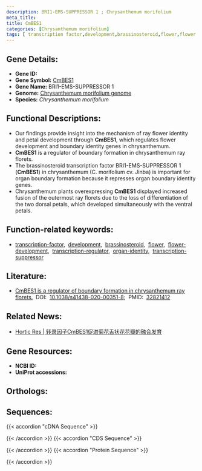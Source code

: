 ```yaml
---
description: BRI1-EMS-SUPPRESSOR 1 ; Chrysanthemum morifolium
meta_title:
title: CmBES1
categories: [Chrysanthemum morifolium]
tags: [ transcription factor,development,brassinosteroid,flower,flower development,transcription regulator,organ identity,transcription suppressor ]
---
```


## Gene Details:
- **Gene ID:**	[]()
- **Gene Symbol:** <u>CmBES1</u>
- **Gene Name:** BRI1-EMS-SUPPRESSOR 1
- **Genome:** [Chrysanthemum morifolium genome](http://210.22.121.250:8880/asteraceae/download/downloadPage)
- **Species:** *Chrysanthemum morifolium*

## Functional Descriptions:
   - Our findings provide insight into the mechanism of ray flower identity and petal development through **CmBES1**, which regulates flower development and boundary identity genes in chrysanthemum.
   - **CmBES1** is a regulator of boundary formation in chrysanthemum ray florets.
   - The brassinosteroid transcription factor BRI1-EMS-SUPPRESSOR 1 (**CmBES1**) in chrysanthemum (C. morifolium cv. Jinba) is important for organ boundary formation because it represses organ boundary identity genes. 
   - Chrysanthemum plants overexpressing **CmBES1** displayed increased fusion of the outermost ray florets due to the loss of differentiation of the two dorsal petals, which developed simultaneously with the ventral petals.

## Function-related keywords:
   - [transcription-factor](/tags/transcription-factor/),&nbsp;&nbsp;[development](/tags/development/),&nbsp;&nbsp;[brassinosteroid](/tags/brassinosteroid/),&nbsp;&nbsp;[flower](/tags/flower/),&nbsp;&nbsp;[flower-development](/tags/flower-development/),&nbsp;&nbsp;[transcription-regulator](/tags/transcription-regulator/),&nbsp;&nbsp;[organ-identity](/tags/organ-identity/),&nbsp;&nbsp;[transcription-suppressor](/tags/transcription-suppressor/)

## Literature:
   - [CmBES1 is a regulator of boundary formation in chrysanthemum ray florets.]( https://www.nature.com/articles/s41438-020-00351-8#Ack1)&nbsp;&nbsp;DOI:&nbsp;&nbsp;[10.1038/s41438-020-00351-8](https://www.nature.com/articles/s41438-020-00351-8#Ack1);&nbsp;&nbsp;PMID:&nbsp;&nbsp;[32821412](https://pubmed.ncbi.nlm.nih.gov/32821412/)

## Related News:
   - [Hortic Res | 转录因子CmBES1促进菊花舌状花花瓣的融合发育](https://mp.weixin.qq.com/s?__biz=Mzg3MDEwNDEyMg==&mid=2247494167&idx=5&sn=ee4f6865e8775eb4c97fdd6d1b42bcc0&chksm=ce904742f9e7ce54cbc5e36a4b6e1da8f6fb96571b761c27d11634bc0a1e51f7d7f7f0157a23&scene=27#wechat_redirect)

## Gene Resources:
- **NCBI ID:**  [](https://www.ncbi.nlm.nih.gov/gene/?term=)
- **UniProt accessions:** [](https://www.uniprot.org/uniprotkb//entry)

## Orthologs:

## Sequences:
{{< accordion "cDNA Sequence" >}}

{{< /accordion >}}
{{< accordion "CDS Sequence" >}}

{{< /accordion >}}
{{< accordion "Protein Sequence" >}}

{{< /accordion >}}
